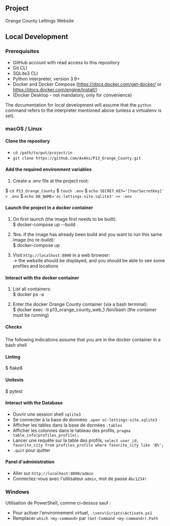 ## Project

 Orange County Lettings Website

## Local Development

### Prerequisites

- GitHub account with read access to this repository
- Git CLI
- SQLite3 CLI
- Python interpreter, version 3.9+
- Docker and Docker Compose (https://docs.docker.com/get-docker/ or https://docs.docker.com/engine/install/)
- (Docker Desktop - not mandatory, only for convenience)


The documentation for local development will assume that the `python` command refers to the interpreter mentioned above (unless a virtualenv is set).

### macOS / Linux

#### Clone the repository

- `cd /path/to/put/project/in`
- `git clone https://github.com/AxAks/P13_Orange_County.git`

#### Add the required environment variables
1. Create a .env file at the project root:

$ `cd P13_Orange_County`
$ `touch .env`
$ `echo SECRET_KEY='[YourSecretKey]' > .env`
$ `echo DB_NAME='oc-lettings-site.sqlite3' >> .env`

#### Launch the project in a docker container
1. On first launch (the image first needs to be built):      
$ docker-compose up --build

2. 1bis. if the image has already been build and you want to run this same image (no re-build):      
$ docker-compose up 

3. Visit `http://localhost:8000` in a web browser:                
-> the website should be displayed, and you should be able to see some profiles and locations

#### Interact with the docker container 
1. List all containers:     
$ docker ps -a

2. Enter the docker Orange County container (via a bash terminal):     
$ docker exec -ti p13_orange_county_web_1 /bin/bash  (the container must be running)


##### Checks
The following indications assume that you are in the docker container in a bash shell

#### Linting 
$ flake8     

#### Unitests
$ pytest      

#### Interact with the Database
- Ouvrir une session shell `sqlite3`
- Se connecter à la base de données `.open oc-lettings-site.sqlite3`
- Afficher les tables dans la base de données `.tables`
- Afficher les colonnes dans le tableau des profils, `pragma table_info(profiles_profile);`
- Lancer une requête sur la table des profils, `select user_id, favorite_city from profiles_profile
where favorite_city like 'B%';`
- `.quit` pour quitter

#### Panel d'administration

- Aller sur `http://localhost:8000/admin`
- Connectez-vous avec l'utilisateur `admin`, mot de passe `Abc1234!`

### Windows

Utilisation de PowerShell, comme ci-dessus sauf :

- Pour activer l'environnement virtuel, `.\venv\Scripts\Activate.ps1` 
- Remplacer `which <my-command>` par `(Get-Command <my-command>).Path`
